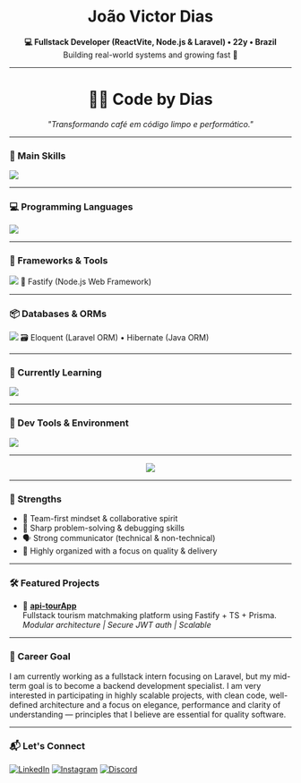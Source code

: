 <h1 align="center">João Victor Dias</h1>
<p align="center">
  <strong>💻 Fullstack Developer (ReactVite, Node.js & Laravel) • 22y • Brazil</strong>  
  <br />
  Building real-world systems and growing fast 🚀
</p>

---

<h1 align="center">👨‍💻 Code by Dias</h1>
<p align="center"><i>"Transformando café em código limpo e performático."</i></p>

---

### 🚀 Main Skills  
<img src="https://skillicons.dev/icons?i=nodejs,ts,react,nextjs,tailwind,prisma&theme=dark" />

---

### 💻 Programming Languages  
<img src="https://skillicons.dev/icons?i=js,ts,php,python,java&theme=dark" />

---

### 🧰 Frameworks & Tools  
<img src="https://skillicons.dev/icons?i=nextjs,vite,laravel&theme=dark" />
🎈 Fastify (Node.js Web Framework) 

---

### 📦 Databases & ORMs  
<img src="https://skillicons.dev/icons?i=mysql,postgres,prisma&theme=dark" />
🗃️ Eloquent (Laravel ORM) • Hibernate (Java ORM)

---

### 🧠 Currently Learning  
<img src="https://skillicons.dev/icons?i=java,spring,docker&theme=dark" />

---

### 💾 Dev Tools & Environment  
<img src="https://skillicons.dev/icons?i=git,github,vscode,ubuntu,windows&theme=dark" />

---

<p align="center">
  <img src="https://capsule-render.vercel.app/api?type=waving&color=00c66d&height=100&section=footer"/>
</p>

---

### 🧠 Strengths

- 🤝 Team-first mindset & collaborative spirit  
- 🧩 Sharp problem-solving & debugging skills  
- 🗣️ Strong communicator (technical & non-technical)  
- 📂 Highly organized with a focus on quality & delivery  

---

### 🛠️ Featured Projects

- 🎯 **[api-tourApp](https://github.com/codebydias/api-tourApp)**  
  Fullstack tourism matchmaking platform using Fastify + TS + Prisma.  
  *Modular architecture | Secure JWT auth | Scalable*

---

### 🎯 Career Goal

I am currently working as a fullstack intern focusing on Laravel, but my mid-term goal is to become a backend development specialist.
I am very interested in participating in highly scalable projects, with clean code, well-defined architecture and a focus on elegance, performance and clarity of understanding — principles that I believe are essential for quality software.

---

### 📬 Let's Connect

[![LinkedIn](https://img.shields.io/badge/LinkedIn-0A66C2?style=for-the-badge&logo=linkedin&logoColor=white)](https://linkedin.com/in/joao-victor-dias-0026a7266)
[![Instagram](https://img.shields.io/badge/Instagram-E4405F?style=for-the-badge&logo=instagram&logoColor=white)](https://instagram.com/jdias_v)
[![Discord](https://img.shields.io/badge/Discord-7289DA?style=for-the-badge&logo=discord&logoColor=white)](https://discord.com/users/1137523691589210163)
